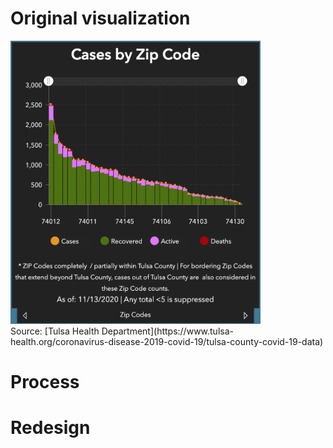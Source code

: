 # Original visualization
<div>
<img src="original.png" width=400>
</div>
Source: [Tulsa Health Department](https://www.tulsa-health.org/coronavirus-disease-2019-covid-19/tulsa-county-covid-19-data)

# Process

# Redesign
<div class="flourish-embed flourish-chart" data-src="visualisation/4381287"><script src="https://public.flourish.studio/resources/embed.js"></script></div>
